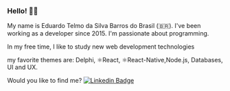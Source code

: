 ### Hello! 👨‍💻

My name is Eduardo Telmo da Silva Barros do Brasil (🇧🇷). I've been working as a developer since 2015. I'm passionate about programming.

In my free time, I like to study new web development technologies

my favorite themes are: Delphi, ⚛️React, ⚛️React-Native,Node.js, Databases, UI and UX.

Would you like to find me?
[![Linkedin Badge](https://img.shields.io/badge/-LinkedIn-blue?style=flat-square&logo=Linkedin&logoColor=white&link=https://www.linkedin.com/in/eduardo-telmo-da-silva-barros-7a8065191/)](https://www.linkedin.com/in/eduardo-telmo-da-silva-barros-7a8065191)
